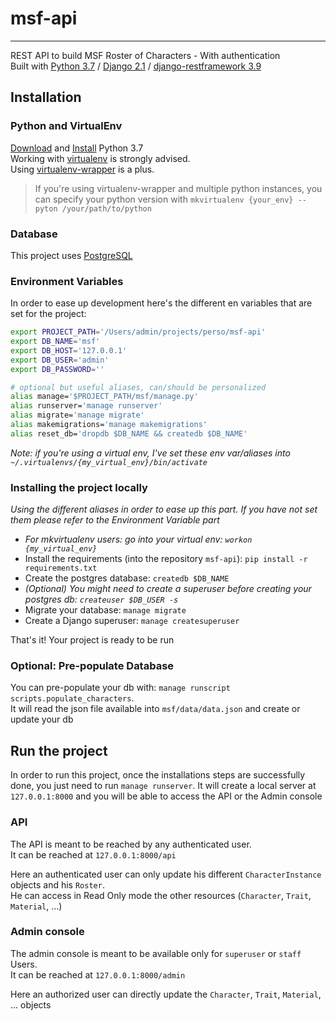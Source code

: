 # msf-api
---
REST API to build MSF Roster of Characters - With authentication  
Built with [Python 3.7](https://www.python.org/downloads/) / [Django 2.1](https://www.djangoproject.com/download/) / [django-restframework 3.9](https://www.django-rest-framework.org/#installation)

## Installation
### Python and VirtualEnv
[Download](https://www.python.org/downloads/) and [Install](https://realpython.com/installing-python/) Python 3.7  
Working with [virtualenv](https://virtualenv.pypa.io/en/latest/installation/) is strongly advised.  
Using [virtualenv-wrapper](https://virtualenvwrapper.readthedocs.io/en/latest/) is a plus.  
> If you're using virtualenv-wrapper and multiple python instances, you can specify your python version with `mkvirtualenv {your_env} --pyton /your/path/to/python`

### Database
This project uses [PostgreSQL](https://www.postgresql.org/download/)  

### Environment Variables
In order to ease up development here's the different en variables that are set for the project:
```bash
export PROJECT_PATH='/Users/admin/projects/perso/msf-api'
export DB_NAME='msf'
export DB_HOST='127.0.0.1'
export DB_USER='admin'
export DB_PASSWORD=''

# optional but useful aliases, can/should be personalized
alias manage='$PROJECT_PATH/msf/manage.py'
alias runserver='manage runserver'
alias migrate='manage migrate'
alias makemigrations='manage makemigrations'
alias reset_db='dropdb $DB_NAME && createdb $DB_NAME'
```
_Note: if you're using a virtual env, I've set these env var/aliases into `~/.virtualenvs/{my_virtual_env}/bin/activate`_

### Installing the project locally

_Using the different aliases in order to ease up this part. If you have not set them please refer to the Environment Variable part_

- _For mkvirtualenv users: go into your virtual env: `workon {my_virtual_env}`_
- Install the requirements (into the repository `msf-api`): `pip install -r requirements.txt`
- Create the postgres database: `createdb $DB_NAME` 
- _(Optional) You might need to create a superuser before creating your postgres db: `createuser $DB_USER -s`_
- Migrate your database: `manage migrate`
- Create a Django superuser: `manage createsuperuser`


That's it! Your project is ready to be run

### Optional: Pre-populate Database
You can pre-populate your db with: `manage runscript scripts.populate_characters`.  
It will read the json file available into `msf/data/data.json` and create or update your db

## Run the project

In order to run this project, once the installations steps are successfully done, you just need to run `manage runserver`.
It will create a local server at `127.0.0.1:8000` and you will be able to access the API or the Admin console

### API
The API is meant to be reached by any authenticated user.  
It can be reached at `127.0.0.1:8000/api`  

Here an authenticated user can only update his different `CharacterInstance` objects and his `Roster`.  
He can access in Read Only mode the other resources (`Character`, `Trait`, `Material`, ...)

### Admin console
The admin console is meant to be available only for `superuser` or `staff` Users.  
It can be reached at `127.0.0.1:8000/admin`  

Here an authorized user can directly update the `Character`, `Trait`, `Material`, ... objects